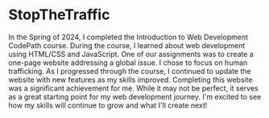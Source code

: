# StopTheTraffic
In the Spring of 2024, I completed the Introduction to Web Development CodePath course. During the course, I learned about web development using HTML/CSS and JavaScript. One of our assignments was to create a one-page website addressing a global issue. I chose to focus on human trafficking. As I progressed through the course, I continued to update the website with new features as my skills improved. Completing this website was a significant achievement for me. While it may not be perfect, it serves as a great starting point for my web development journey. I'm excited to see how my skills will continue to grow and what I'll create next!
